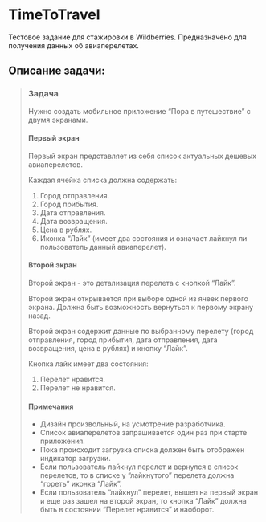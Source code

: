 
# __TimeToTravel__

Тестовое задание для стажировки в Wildberries. Предназначено для получения данных об авиаперелетах.

## Описание задачи:

> ### __Задача__
>
> Нужно создать мобильное приложение “Пора в путешествие” с двумя экранами.
>
> #### __Первый экран__
>
> Первый экран представляет из себя список актуальных дешевых авиаперелетов.
>
> Каждая ячейка списка должна содержать:
>
> 1. Город отправления.
> 2. Город прибытия.
> 3. Дата отправления.
> 4. Дата возвращения.
> 5. Цена в рублях.
> 6. Иконка “Лайк” (имеет два состояния и означает лайкнул ли пользователь данный авиаперелет).
>
> #### __Второй экран__
>
> Второй экран - это детализация перелета с кнопкой “Лайк”.
>
> Второй экран открывается при выборе одной из ячеек первого экрана. Должна быть возможность вернуться к первому экрану назад.
>
> Второй экран содержит данные по выбранному перелету (город отправления, город прибытия, дата отправления, дата возвращения, цена в рублях) и кнопку “Лайк”.
>
> Кнопка лайк имеет два состояния:
>
> 1. Перелет нравится.
> 2. Перелет не нравится.
>
> #### __Примечания__
>
> * Дизайн произвольный, на усмотрение разработчика.
> * Список авиаперелетов запрашивается один раз при старте приложения.
> * Пока происходит загрузка списка должен быть отображен индикатор загрузки.
> * Если пользователь лайкнул перелет и вернулся в список перелетов, то в списке у “лайкнутого” перелета должна “гореть” иконка “Лайк”.
> * Если пользователь “лайкнул” перелет, вышел на первый экран и еще раз зашел на второй экран, то кнопка “Лайк” должна быть в состоянии “Перелет нравится” и наоборот.
